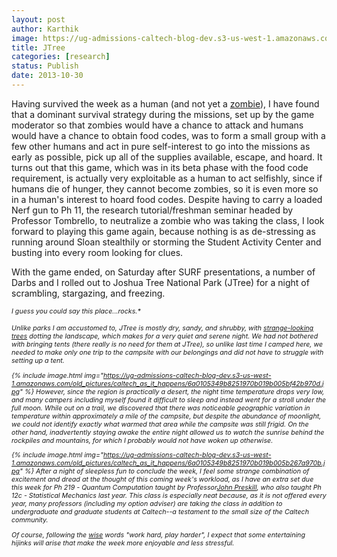 ```yaml
---
layout: post
author: Karthik
image: https://ug-admissions-caltech-blog-dev.s3-us-west-1.amazonaws.com/old_pictures/caltech_as_it_happens/6a0105349b8251970b019b005b261b970b.jpg
title: JTree 
categories: [research]
status: Publish
date: 2013-10-30
---
```



Having survived the week as a human (and not yet a <a href="https://caltech.typepad.com/caltech_as_it_happens/2013/10/looks-like-the-carnival-is-in-town.html" target="_blank" title="Humans vs. Zombies">zombie</a>), I have found that a dominant survival strategy during the missions, set up by the game moderator so that zombies would have a chance to attack and humans would have a chance to obtain food codes, was to form a small group with a few other humans and act in pure self-interest to go into the missions as early as possible, pick up all of the supplies available, escape, and hoard. It turns out that this game, which was in its beta phase with the food code requirement, is actually very exploitable as a human to act selfishly, since if humans die of hunger, they cannot become zombies, so it is even more so in a human's interest to hoard food codes. Despite having to carry a loaded Nerf gun to Ph 11, the research tutorial/freshman seminar headed by Professor Tombrello, to neutralize a zombie who was taking the class, I look forward to playing this game again, because nothing is as de-stressing as running around Sloan stealthily or storming the Student Activity Center and busting into every room looking for clues.

With the game ended, on Saturday after SURF presentations, a number of Darbs and I rolled out to Joshua Tree National Park (JTree) for a night of scrambling, stargazing, and freezing.

<em style="font-size: 8pt;">I guess you could say this place...rocks.*

Unlike parks I am accustomed to, JTree is mostly dry, sandy, and shrubby, with <a href="https://images.nationalgeographic.com/wpf/media-live/photos/000/021/cache/joshua-tree_2121_600x450.jpg" target="_blank" title="Joshua Trees Are Weird">strange-looking trees</a> dotting the landscape, which makes for a very quiet and serene night. We had not bothered with bringing tents (there really is no need for them at JTree), so unlike last time I camped here, we needed to make only one trip to the campsite with our belongings and did not have to struggle with setting up a tent.


{% include image.html img="https://ug-admissions-caltech-blog-dev.s3-us-west-1.amazonaws.com/old_pictures/caltech_as_it_happens/6a0105349b8251970b019b005bf42b970d.jpg" %}
However, since the region is practically a desert, the night time temperature drops very low, and many campers including myself found it difficult to sleep and instead went for a stroll under the full moon. While out on a trail, we discovered that there was noticeable geographic variation in temperature within approximately a mile of the campsite, but despite the abundance of moonlight, we could not identify exactly what warmed that area while the campsite was still frigid. On the other hand, inadvertently staying awake the entire night allowed us to watch the sunrise behind the rockpiles and mountains, for which I probably would not have woken up otherwise.


{% include image.html img="https://ug-admissions-caltech-blog-dev.s3-us-west-1.amazonaws.com/old_pictures/caltech_as_it_happens/6a0105349b8251970b019b005b267a970b.jpg" %}
After a night of sleepless fun to conclude the week, I feel some strange combination of excitement and dread at the thought of this coming week's workload, as I have an extra set due this week for Ph 219 - Quantum Computation taught by Professor<a href="https://www.theory.caltech.edu/preskill/" target="_blank" title="John Preskill">John Preskill</a>, who also taught Ph 12c - Statistical Mechanics last year. This class is especially neat because, as it is not offered every year, many professors (including my option adviser) are taking the class in addition to undergraduate and graduate students at Caltech--a testament to the small size of the Caltech community.

Of course, following the <a href="https://twitter.com/MarkWiseSays" target="_blank" title="Professor of Ph 125 - Quantum Mechanics">wise</a> words "work hard, play harder", I expect that some entertaining hijinks will arise that make the week more enjoyable and less stressful.

